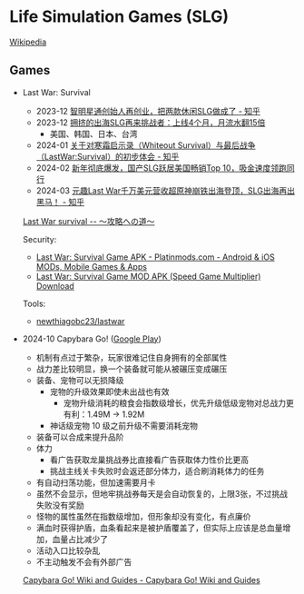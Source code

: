 # Life Simulation Games (SLG)
[Wikipedia](https://en.wikipedia.org/wiki/Life_simulation_game)

## Games
- Last War: Survival

  - 2023-12 [智明星通创始人再创业，把两款休闲SLG做成了 - 知乎](https://zhuanlan.zhihu.com/p/671051190)
  - 2023-12 [拥挤的出海SLG再来挑战者：上线4个月，月流水翻15倍](https://www.baijing.cn/article/46976)
    - 美国、韩国、日本、台湾
  - 2024-01 [关于对寒霜启示录（Whiteout Survival）与最后战争（LastWar:Survival）的初步体会 - 知乎](https://zhuanlan.zhihu.com/p/680631267)
  - 2024-02 [新年彻底爆发，国产SLG跃居美国畅销Top 10，吸金速度领跑同行](https://enjoyglobal.net/detail/news/4x32v544vejz)
  - 2024-03 [元趣Last War千万美元营收超原神崩铁出海登顶，SLG出海再出黑马！ - 知乎](https://zhuanlan.zhihu.com/p/689801541)

  [Last War survival -- ～攻略への道～](https://lastwarsurvival.blog/)

  Security:
  - [Last War: Survival Game APK - Platinmods.com - Android & iOS MODs, Mobile Games & Apps](https://platinmods.com/threads/last-war-survival-game-v1-0-189-mod-apk.214754/)
  - [Last War: Survival Game MOD APK (Speed Game Multiplier) Download](https://liteapks.com/last-warsurvival-game.html)

  Tools:
  - [newthiagobc23/lastwar](https://github.com/newthiagobc23/lastwar)

- 2024-10 Capybara Go! ([Google Play](https://play.google.com/store/apps/details?id=com.habby.capybara&hl=en_US&pli=1))
  - 机制有点过于繁杂，玩家很难记住自身拥有的全部属性
  - 战力差比较明显，换一个装备就可能从被碾压变成碾压
  - 装备、宠物可以无损降级
    - 宠物的升级效果即使未出战也有效
      - 宠物升级消耗的粮食会指数级增长，优先升级低级宠物对总战力更有利：1.49M → 1.92M
    - 神话级宠物 10 级之前升级不需要消耗宠物
  - 装备可以合成来提升品阶
  - 体力
    - 看广告获取龙巢挑战券比直接看广告获取体力性价比更高
    - 挑战主线关卡失败时会返还部分体力，适合刷消耗体力的任务
  - 有自动扫荡功能，但加速需要月卡
  - 虽然不会显示，但地牢挑战券每天是会自动恢复的，上限3张，不过挑战失败没有奖励
  - 怪物的属性虽然在指数级增加，但形象却没有变化，有点廉价
  - 满血时获得护盾，血条看起来是被护盾覆盖了，但实际上应该是总血量增加，血量占比减少了
  - 活动入口比较杂乱
  - 不主动触发不会有外部广告

  [Capybara Go! Wiki and Guides - Capybara Go! Wiki and Guides](https://capybara-go.game-vault.net/wiki/Main_Page)